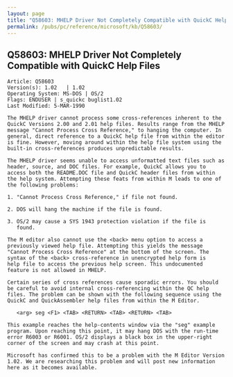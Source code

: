 ```yaml
---
layout: page
title: "Q58603: MHELP Driver Not Completely Compatible with QuickC Help Files"
permalink: /pubs/pc/reference/microsoft/kb/Q58603/
---
```


## Q58603: MHELP Driver Not Completely Compatible with QuickC Help Files

	Article: Q58603
	Version(s): 1.02   | 1.02
	Operating System: MS-DOS | OS/2
	Flags: ENDUSER | s_quickc buglist1.02
	Last Modified: 5-MAR-1990
	
	The MHELP driver cannot process some cross-references inherent to the
	QuickC Versions 2.00 and 2.01 help files. Results range from the MHELP
	message "Cannot Process Cross Reference," to hanging the computer. In
	general, direct reference to a QuickC help file from within the editor
	is fine. However, moving around within the help file system using the
	built-in cross-references produces unpredictable results.
	
	The MHELP driver seems unable to access unformatted text files such as
	header, source, and DOC files. For example, QuickC allows you to
	access both the README.DOC file and QuickC header files from within
	the help system. Attempting these feats from within M leads to one of
	the following problems:
	
	1. "Cannot Process Cross Reference," if file not found.
	
	2. DOS will hang the machine if the file is found.
	
	3. OS/2 may cause a SYS 1943 protection violation if the file is
	   found.
	
	The M editor also cannot use the <back> menu option to access a
	previously viewed help file. Attempting this yields the message
	"Cannot Process Cross Reference" at the bottom of the screen. The
	syntax of the <back> cross-reference in unencrypted help form is
	help file to access the previous help screen. This undocumented
	feature is not allowed in MHELP.
	
	Certain series of cross references cause sporadic errors. You should
	be careful to avoid internal cross-referencing within the QC help
	files. The problem can be shown with the following sequence using the
	QuickC and QuickAssembler help files from within the M Editor.
	
	   <arg> seg <F1> <TAB> <RETURN> <TAB> <RETURN> <TAB>
	
	This example reaches the help-contents window via the "seg" example
	program. Upon reaching this point, it may hang DOS with the run-time
	error R6003 or R6001. OS/2 displays a black box in the upper-right
	corner of the screen and may crash at this point.
	
	Microsoft has confirmed this to be a problem with the M Editor Version
	1.02. We are researching this problem and will post new information
	here as it becomes available.

